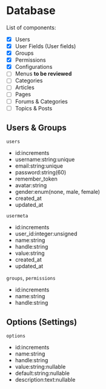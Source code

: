 # Database
List of components:

- [x] Users
- [x] User Fields (User fields)
- [x] Groups
- [x] Permissions
- [x] Configurations
- [ ] Menus **to be reviewed**
- [ ] Categories
- [ ] Articles
- [ ] Pages
- [ ] Forums & Categories
- [ ] Topics & Posts

## Users & Groups
`users`

- id:increments
- username:string:unique
- email:string:unique
- password:string(60)
- remember_token
- avatar:string
- gender:enum(none, male, female)
- created_at
- updated_at

`usermeta`

- id:increments
- user_id:integer:unsigned
- name:string
- handle:string
- value:string
- created_at
- updated_at

`groups`, `permissions`

- id:increments
- name:string
- handle:string

## Options (Settings)
`options`

- id:increments
- name:string
- handle:string
- value:string:nullable
- default:string:nullable
- description:text:nullable
